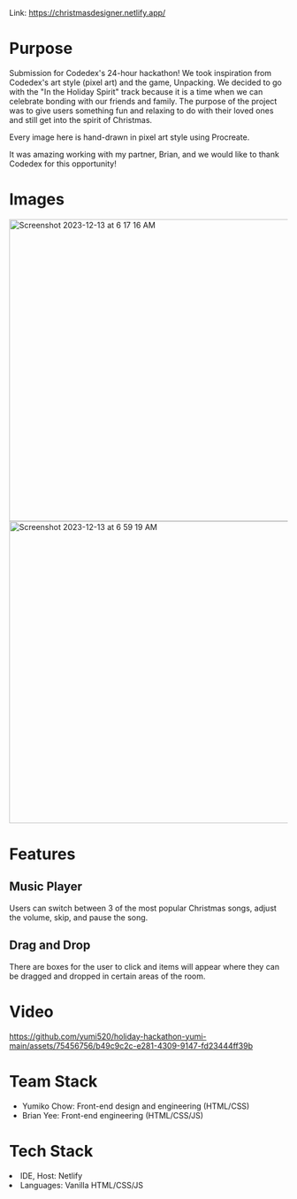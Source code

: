 Link: https://christmasdesigner.netlify.app/

<h1> Purpose </h1>
Submission for Codedex's 24-hour hackathon! We took inspiration from Codedex's art style (pixel art) and the game, Unpacking. We decided to go with the "In the Holiday Spirit" track because it is a time when we can celebrate bonding with our friends and family. The purpose of the project was to give users something fun and relaxing to do with their loved ones and still get into the spirit of Christmas.

Every image here is hand-drawn in pixel art style using Procreate. 


It was amazing working with my partner, Brian, and we would like to thank Codedex for this opportunity! 

<h1>Images</h1>
<img width="546" alt="Screenshot 2023-12-13 at 6 17 16 AM" src="https://github.com/yumi520/holiday-hackathon-yumi-main/assets/75456756/573e6ce8-f58f-480d-a923-4f47ae9b9e5f">
<img width="546" alt="Screenshot 2023-12-13 at 6 59 19 AM" src="https://github.com/yumi520/holiday-hackathon-yumi-main/assets/75456756/7f53386c-7a8c-4eed-883d-8738ab216b6b">


<h1> Features </h1>

<h2> Music Player</h2>
Users can switch between 3 of the most popular Christmas songs, adjust the volume, skip, and pause the song. 

<h2> Drag and Drop </h2>
There are boxes for the user to click and items will appear where they can be dragged and dropped in certain areas of the room.

<h1>Video</h1>

https://github.com/yumi520/holiday-hackathon-yumi-main/assets/75456756/b49c9c2c-e281-4309-9147-fd23444ff39b




<h1> Team Stack </h1>
<ul>
<li>Yumiko Chow: Front-end design and engineering (HTML/CSS)</li>
<li>Brian Yee: Front-end engineering (HTML/CSS/JS)</li>
</ul>

<h1> Tech Stack </h1>
<li>IDE, Host: Netlify</li>
<li>Languages: Vanilla HTML/CSS/JS</li>
